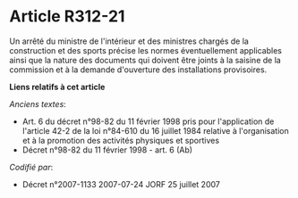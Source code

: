 # Article R312-21

Un arrêté du ministre de l'intérieur et des ministres chargés de la construction et des sports précise les normes
éventuellement applicables ainsi que la nature des documents qui doivent être joints à la saisine de la commission et à la
demande d'ouverture des installations provisoires.

**Liens relatifs à cet article**

_Anciens textes_:

  - Art. 6 du décret n°98-82 du 11 février 1998 pris pour l'application de l'article 42-2 de la loi n°84-610 du 16 juillet 1984 relative à l'organisation et à la promotion des activités physiques et sportives
  - Décret n°98-82 du 11 février 1998 - art. 6 (Ab)

_Codifié par_:

  - Décret n°2007-1133 2007-07-24 JORF 25 juillet 2007
